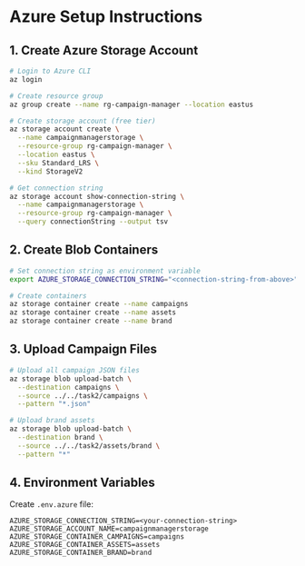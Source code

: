 # Azure Setup Instructions

## 1. Create Azure Storage Account

```bash
# Login to Azure CLI
az login

# Create resource group
az group create --name rg-campaign-manager --location eastus

# Create storage account (free tier)
az storage account create \
  --name campaignmanagerstorage \
  --resource-group rg-campaign-manager \
  --location eastus \
  --sku Standard_LRS \
  --kind StorageV2

# Get connection string
az storage account show-connection-string \
  --name campaignmanagerstorage \
  --resource-group rg-campaign-manager \
  --query connectionString --output tsv
```

## 2. Create Blob Containers

```bash
# Set connection string as environment variable
export AZURE_STORAGE_CONNECTION_STRING="<connection-string-from-above>"

# Create containers
az storage container create --name campaigns
az storage container create --name assets
az storage container create --name brand
```

## 3. Upload Campaign Files

```bash
# Upload all campaign JSON files
az storage blob upload-batch \
  --destination campaigns \
  --source ../../task2/campaigns \
  --pattern "*.json"

# Upload brand assets
az storage blob upload-batch \
  --destination brand \
  --source ../../task2/assets/brand \
  --pattern "*"
```

## 4. Environment Variables

Create `.env.azure` file:

```env
AZURE_STORAGE_CONNECTION_STRING=<your-connection-string>
AZURE_STORAGE_ACCOUNT_NAME=campaignmanagerstorage
AZURE_STORAGE_CONTAINER_CAMPAIGNS=campaigns
AZURE_STORAGE_CONTAINER_ASSETS=assets
AZURE_STORAGE_CONTAINER_BRAND=brand
```